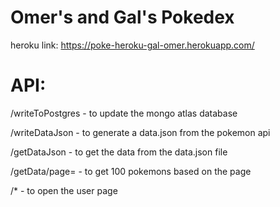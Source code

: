 # Omer's and Gal's Pokedex
heroku link: https://poke-heroku-gal-omer.herokuapp.com/
# API:
/writeToPostgres - to update the mongo atlas database

/writeDataJson - to generate a data.json from the pokemon api

/getDataJson - to get the data from the data.json file

/getData/page=<page> - to get 100 pokemons based on the page

/* - to open the user page